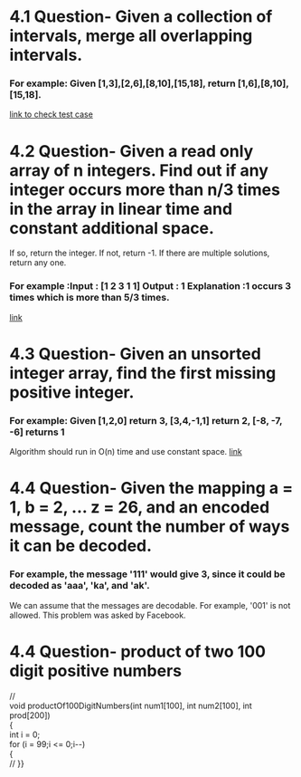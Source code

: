 # 4.1 Question- Given a collection of intervals, merge all overlapping intervals.
### For example: Given [1,3],[2,6],[8,10],[15,18], return [1,6],[8,10],[15,18].
[link to check test case](https://www.interviewbit.com/problems/merge-overlapping-intervals/)

# 4.2 Question- Given a read only array of n integers. Find out if any integer occurs more than n/3 times in the array in linear time and constant additional space.
If so, return the integer. If not, return -1. If there are multiple solutions, return any one.
### For example :Input : [1 2 3 1 1] Output : 1  Explanation :1 occurs 3 times which is more than 5/3 times. 
[link](https://www.interviewbit.com/problems/n3-repeat-number/)

# 4.3 Question- Given an unsorted integer array, find the first missing positive integer.
### For example: Given [1,2,0] return 3, [3,4,-1,1] return 2, [-8, -7, -6] returns 1
Algorithm should run in O(n) time and use constant space.
[link](https://www.interviewbit.com/problems/first-missing-integer/)

# 4.4 Question- Given the mapping a = 1, b = 2, ... z = 26, and an encoded message, count the number of ways it can be decoded.
### For example, the message '111' would give 3, since it could be decoded as 'aaa', 'ka', and 'ak'.
We can assume that the messages are decodable. For example, '001' is not allowed.
This problem was asked by Facebook.

# 4.4 Question- product of two 100 digit positive numbers
// <br/>
void productOf100DigitNumbers(int num1[100], int num2[100], int prod[200])<br/>
{<br/>
int i = 0;
<br/>
for (i = 99;i <= 0;i--)<br/>
{<br/>
//
}}
